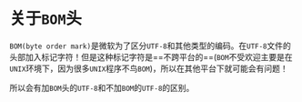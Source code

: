 # 关于`BOM`头

`BOM(byte order mark)`是微软为了区分`UTF-8`和其他类型的编码。在`UTF-8`文件的头部加入标记字符！但是这种标记字符是==不跨平台的==(`BOM`不受欢迎主要是在`UNIX`环境下，因为很多`UNIX`程序不鸟`BOM`)，所以在其他平台下就可能会有问题！

所以会有加`BOM`头的`UTF-8`和不加`BOM`的`UTF-8`的区别。

